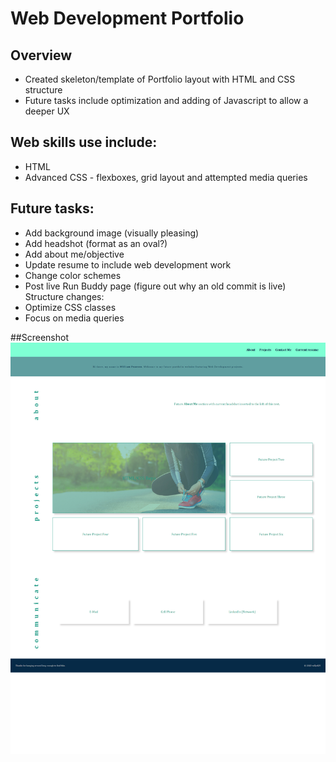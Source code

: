 # Web Development Portfolio
## Overview
- Created skeleton/template of Portfolio layout with HTML and CSS structure
- Future tasks include optimization and adding of Javascript to allow a deeper UX

## Web skills use include:
- HTML
- Advanced CSS - flexboxes, grid layout and attempted media queries

## Future tasks:
- Add background image (visually pleasing)
- Add headshot (format as an oval?)
- Add about me/objective
- Update resume to include web development work
- Change color schemes
- Post live Run Buddy page (figure out why an old commit is live)
Structure changes:
- Optimize CSS classes
- Focus on media queries

##Screenshot
![](assets/images/portfolio.png)